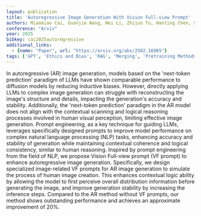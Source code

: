 ```yaml
---
layout: publication
title: 'Autoregressive Image Generation With Vision Full-view Prompt'
authors: Miaomiao Cai, Guanjie Wang, Wei Li, Zhijun Tu, Hanting Chen, Shaohui Lin, Jie Hu
conference: "Arxiv"
year: 2025
bibkey: cai2025autoregressive
additional_links:
  - {name: "Paper", url: "https://arxiv.org/abs/2502.16965"}
tags: ['GPT', 'Ethics and Bias', 'RAG', 'Merging', 'Pretraining Methods', 'Prompting']
---
```

In autoregressive (AR) image generation, models based on the 'next-token
prediction' paradigm of LLMs have shown comparable performance to diffusion
models by reducing inductive biases. However, directly applying LLMs to complex
image generation can struggle with reconstructing the image's structure and
details, impacting the generation's accuracy and stability. Additionally, the
'next-token prediction' paradigm in the AR model does not align with the
contextual scanning and logical reasoning processes involved in human visual
perception, limiting effective image generation. Prompt engineering, as a key
technique for guiding LLMs, leverages specifically designed prompts to improve
model performance on complex natural language processing (NLP) tasks, enhancing
accuracy and stability of generation while maintaining contextual coherence and
logical consistency, similar to human reasoning. Inspired by prompt engineering
from the field of NLP, we propose Vision Full-view prompt (VF prompt) to
enhance autoregressive image generation. Specifically, we design specialized
image-related VF prompts for AR image generation to simulate the process of
human image creation. This enhances contextual logic ability by allowing the
model to first perceive overall distribution information before generating the
image, and improve generation stability by increasing the inference steps.
Compared to the AR method without VF prompts, our method shows outstanding
performance and achieves an approximate improvement of 20%.
